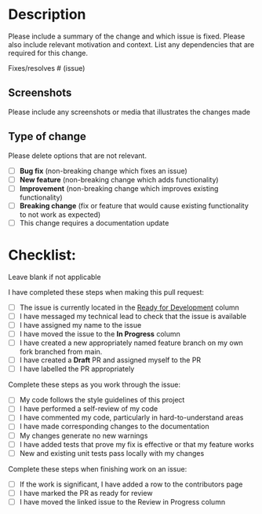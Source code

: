 # Description

Please include a summary of the change and which issue is fixed. Please also include relevant motivation and context. List any dependencies that are required for this change.

Fixes/resolves # (issue)

## Screenshots
Please include any screenshots or media that illustrates the changes made

## Type of change
Please delete options that are not relevant.

- [ ] **Bug fix** (non-breaking change which fixes an issue)
- [ ] **New feature** (non-breaking change which adds functionality)
- [ ] **Improvement** (non-breaking change which improves existing functionality)
- [ ] **Breaking change** (fix or feature that would cause existing functionality to not work as expected)
- [ ] This change requires a documentation update

# Checklist:
Leave blank if not applicable

I have completed these steps when making this pull request:
- [ ] The issue is currently located in the [Ready for Development](https://github.com/701-T4/platform/projects/1#column-17919789) column
- [ ] I have messaged my technical lead to check that the issue is available
- [ ] I have assigned my name to the issue
- [ ] I have moved the issue to the **In Progress** column
- [ ] I have created a new appropriately named feature branch on my own fork branched from main.
- [ ] I have created a **Draft** PR and assigned myself to the PR
- [ ] I have labelled the PR appropriately

Complete these steps as you work through the issue:
- [ ] My code follows the style guidelines of this project
- [ ] I have performed a self-review of my code
- [ ] I have commented my code, particularly in hard-to-understand areas
- [ ] I have made corresponding changes to the documentation
- [ ] My changes generate no new warnings
- [ ] I have added tests that prove my fix is effective or that my feature works
- [ ] New and existing unit tests pass locally with my changes

Complete these steps when finishing work on an issue:
- [ ] If the work is significant, I have added a row to the contributors page
- [ ] I have marked the PR as ready for review
- [ ] I have moved the linked issue to the Review in Progress column